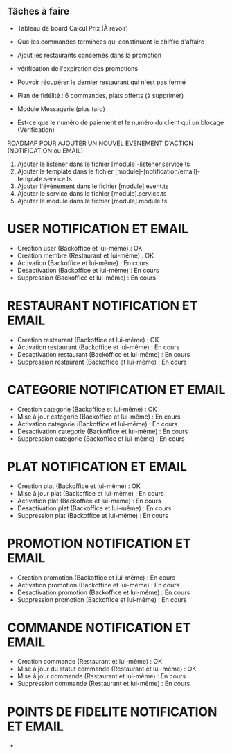 ## Tâches à faire

- Tableau de board Calcul Prix (À revoir)

- Que les commandes terminées qui constinuent le chiffre d'affaire

- Ajout les restaurants concernés dans la promotion

- vérification de l'expiration des promotions

- Pouvoir récupérer le dernier restaurant qui n'est pas fermé

- Plan de fidélité : 6 commandes, plats offerts (à supprimer)

- Module Messagerie (plus tard)

- Est-ce que le numéro de paiement et le numéro du client qui un blocage (Vérification)


ROADMAP POUR AJOUTER UN NOUVEL EVENEMENT D'ACTION (NOTIFICATION ou EMAIL)

1. Ajouter le listener dans le fichier [module]-listener.service.ts
2. Ajouter le template dans le fichier [module]-[notification/email]-template.service.ts
3. Ajouter l'évènement dans le fichier [module].event.ts
4. Ajouter le service dans le fichier [module].service.ts
5. Ajouter le module dans le fichier [module].module.ts

# USER NOTIFICATION ET EMAIL
- Creation user (Backoffice et lui-même) : OK
- Creation membre (Restaurant et lui-même) : OK
- Activation (Backoffice et lui-même) : En cours
- Desactivation (Backoffice et lui-même) : En cours
- Suppression (Backoffice et lui-même) : En cours

# RESTAURANT NOTIFICATION ET EMAIL
- Creation restaurant (Backoffice et lui-même) : OK
- Activation restaurant (Backoffice et lui-même) : En cours
- Desactivation restaurant (Backoffice et lui-même) : En cours
- Suppression restaurant (Backoffice et lui-même) : En cours

# CATEGORIE NOTIFICATION ET EMAIL
- Creation categorie (Backoffice et lui-même) : OK
- Mise à jour categorie (Backoffice et lui-même) : En cours
- Activation categorie (Backoffice et lui-même) : En cours
- Desactivation categorie (Backoffice et lui-même) : En cours
- Suppression categorie (Backoffice et lui-même) : En cours

# PLAT NOTIFICATION ET EMAIL
- Creation plat (Backoffice et lui-même) : OK
- Mise à jour plat (Backoffice et lui-même) : En cours
- Activation plat (Backoffice et lui-même) : En cours
- Desactivation plat (Backoffice et lui-même) : En cours
- Suppression plat (Backoffice et lui-même) : En cours

# PROMOTION NOTIFICATION ET EMAIL
- Creation promotion (Backoffice et lui-même) : En cours
- Activation promotion (Backoffice et lui-même) : En cours
- Desactivation promotion (Backoffice et lui-même) : En cours
- Suppression promotion (Backoffice et lui-même) : En cours

# COMMANDE NOTIFICATION ET EMAIL
- Creation commande (Restaurant et lui-même) : OK
- Mise à jour du statut commande (Restaurant et lui-même) : OK
- Mise à jour commande (Restaurant et lui-même) : En cours
- Suppression commande (Restaurant et lui-même) : En cours

# POINTS DE FIDELITE NOTIFICATION ET EMAIL
- 